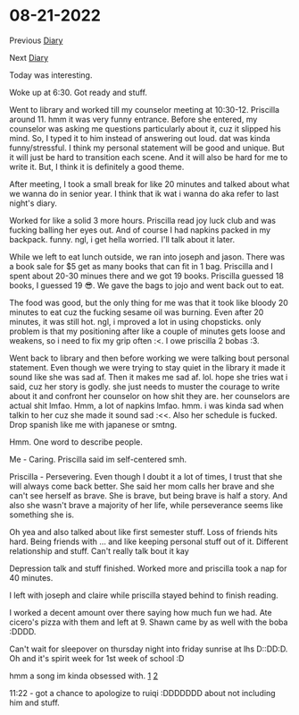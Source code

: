 # 08-21-2022

Previous [Diary](https://aryanmangla23.github.io/08-20-2022/)

Next [Diary](https://aryanmangla23.github.io/08-22-2022/)

Today was interesting.

Woke up at 6:30. Got ready and stuff. 

Went to library and worked till my counselor meeting at 10:30-12. Priscilla around 11. hmm it was very funny entrance. Before she entered, my counselor was asking me questions particularly about it, cuz it slipped his mind. So, I typed it to him instead of answering out loud. dat was kinda funny/stressful. I think my personal statement will be good and unique. But it will just be hard to transition each scene. And it will also be hard for me to write it. But, I think it is definitely a good theme.

After meeting, I took a small break for like 20 minutes and talked about what we wanna do in senior year. I think that ik wat i wanna do aka refer to last night's diary. 

Worked for like a solid 3 more hours. Priscilla read joy luck club and was fucking balling her eyes out. And of course I had napkins packed in my backpack. funny. ngl, i get hella worried. I'll talk about it later. 

While we left to eat lunch outside, we ran into joseph and jason. There was a book sale for $5 get as many books that can fit in 1 bag. Priscilla and I spent about 20-30 minues there and we got 19 books. Priscilla guessed 18 books, I guessed 19 😎. We gave the bags to jojo and went back out to eat. 

The food was good, but the only thing for me was that it took like bloody 20 minutes to eat cuz the fucking sesame oil was burning. Even after 20 minutes, it was still hot. ngl, i mproved a lot in using chopsticks. only problem is that my positioning after like a couple of minutes gets loose and weakens, so i need to fix my grip often :<. I owe priscilla 2 bobas :3.

Went back to library and then before working we were talking bout personal statement. Even though we were trying to stay quiet in the library it made it sound like she was sad af. Then it makes me sad af. lol. hope she tries wat i said, cuz her story is godly. she just needs to muster the courage to write about it and confront her counselor on how shit they are. her counselors are actual shit lmfao. Hmm, a lot of napkins lmfao. hmm. i was kinda sad when talkin to her cuz she made it sound sad :<<. Also her schedule is fucked. Drop spanish like me with japanese or smtng. 

Hmm. One word to describe people.

Me - Caring. Priscilla said im self-centered smh. 

Priscilla -  Persevering. Even though I doubt it a lot of times, I trust that she will always come back better. She said her mom calls her brave and she can't see herself as brave. She is brave, but being brave is half a story. And also she wasn't brave a majority of her life, while perseverance seems like something she is.

Oh yea and also talked about like first semester stuff. Loss of friends hits hard. Being friends with ... and like keeping personal stuff out of it. Different relationship and stuff. Can't really talk bout it kay

Depression talk and stuff finished. Worked more and priscilla took a nap for 40 minutes. 

I left with joseph and claire while priscilla stayed behind to finish reading.

I worked a decent amount over there saying how much fun we had. Ate cicero's pizza with them and left at 9. Shawn came by as well with the boba :DDDD. 

Can't wait for sleepover on thursday night into friday sunrise at lhs D::DD:D. Oh and it's spirit week for 1st week of school :D

hmm a song im kinda obsessed with. [1](https://open.spotify.com/track/1gOvzXkmOXZI5IcT2T10YI?si=ddb9f1c998f04bf7) [2](https://open.spotify.com/track/7zwn1eykZtZ5LODrf7c0tS?si=689930dda0af4fca) 

11:22 - got a chance to apologize to ruiqi :DDDDDDD about not including him and stuff.
